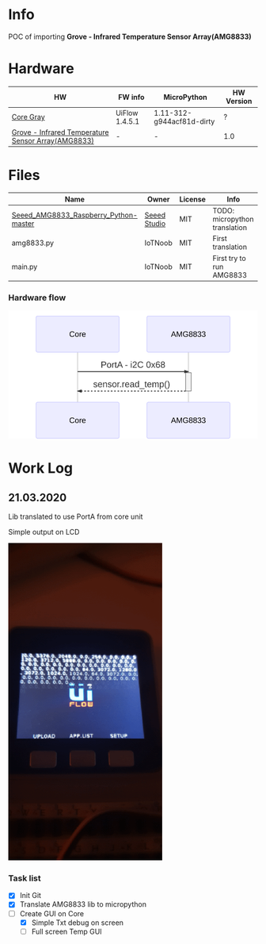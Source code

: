 # Info
POC of importing **Grove - Infrared Temperature Sensor Array(AMG8833)**


# Hardware
                    
HW       | FW info        | MicroPython | HW Version
------------- | -------------  |-------------|-------------
[Core Gray](https://docs.m5stack.com/#/en/core/gray)     | UiFlow 1.4.5.1 | 1.11-312-g944acf81d-dirty| ?
[Grove - Infrared Temperature Sensor Array(AMG8833)](http://wiki.seeedstudio.com/Grove-Infrared_Temperature_Sensor_Array-AMG8833/)| - | - | 1.0

# Files
                    
Name       | Owner        | License | Info
------------- | -------------  |-------------|-------------
[Seeed_AMG8833_Raspberry_Python-master](https://github.com/Seeed-Studio/Seeed_AMG8833_Raspberry_Python)| [Seeed Studio]( https://www.seeedstudio.com)| MIT| TODO: micropython translation
amg8833.py | IoTNoob|MIT|First translation
main.py|IoTNoob|MIT|First try to run AMG8833

### Hardware flow
                    
![](gfx/Connections.svg)

# Work Log

## 21.03.2020

Lib translated to use PortA from core unit

Simple output on LCD

![](gfx/Main_v1.gif)

### Task list

- [x] Init Git
- [x] Translate AMG8833 lib to micropython
- [ ] Create GUI on Core
    - [X] Simple Txt debug on screen
    - [ ] Full screen Temp GUI
